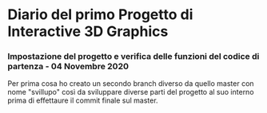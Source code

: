 # Diario del primo Progetto di Interactive 3D Graphics

### Impostazione del progetto e verifica delle funzioni del codice di partenza - 04 Novembre 2020

Per prima cosa ho creato un secondo branch diverso da quello master con nome "svillupo" così da sviluppare diverse parti del progetto al suo interno prima di effettaure il commit finale sul master.
